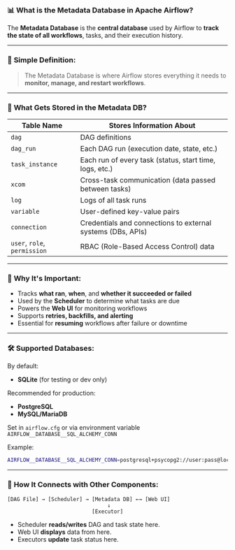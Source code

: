 ### 📊 What is the **Metadata Database** in Apache Airflow?

The **Metadata Database** is the **central database** used by Airflow to **track the state of all workflows**, tasks, and their execution history.

---

### 🧠 **Simple Definition:**

> The Metadata Database is where Airflow stores everything it needs to **monitor, manage, and restart workflows**.

---

### 🔐 **What Gets Stored in the Metadata DB?**

| Table Name                   | Stores Information About                                    |
| ---------------------------- | ----------------------------------------------------------- |
| `dag`                        | DAG definitions                                             |
| `dag_run`                    | Each DAG run (execution date, state, etc.)                  |
| `task_instance`              | Each run of every task (status, start time, logs, etc.)     |
| `xcom`                       | Cross-task communication (data passed between tasks)        |
| `log`                        | Logs of all task runs                                       |
| `variable`                   | User-defined key-value pairs                                |
| `connection`                 | Credentials and connections to external systems (DBs, APIs) |
| `user`, `role`, `permission` | RBAC (Role-Based Access Control) data                       |

---

### 🧩 **Why It's Important:**

* Tracks **what ran**, **when**, and **whether it succeeded or failed**
* Used by the **Scheduler** to determine what tasks are due
* Powers the **Web UI** for monitoring workflows
* Supports **retries, backfills, and alerting**
* Essential for **resuming** workflows after failure or downtime

---

### 🛠️ **Supported Databases:**

By default:

* **SQLite** (for testing or dev only)

Recommended for production:

* **PostgreSQL**
* **MySQL/MariaDB**

Set in `airflow.cfg` or via environment variable `AIRFLOW__DATABASE__SQL_ALCHEMY_CONN`

Example:

```bash
AIRFLOW__DATABASE__SQL_ALCHEMY_CONN=postgresql+psycopg2://user:pass@localhost:5432/airflow_db
```

---

### 🔄 **How It Connects with Other Components:**

```
[DAG File] → [Scheduler] → [Metadata DB] ←→ [Web UI]
                                ↓
                           [Executor]
```

* Scheduler **reads/writes** DAG and task state here.
* Web UI **displays** data from here.
* Executors **update** task status here.
